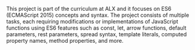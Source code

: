 This project is part of the curriculum at ALX and it focuses on ES6 (ECMAScript 2015) concepts and syntax. The project consists of multiple tasks, each requiring modifications or implementations of JavaScript functions using ES6 features such as const, let, arrow functions, default parameters, rest parameters, spread syntax, template literals, computed property names, method properties, and more.
